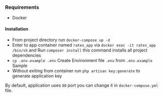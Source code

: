 ### Requirements
 - Docker

#### Installation
 - From project directory run `docker-compose up -d`
 - Enter to app container named `rates_app` via `docker exec -it rates_app /bin/sh` and Run `composer install` this command installs all project dependencies
 - `cp .env.example .env` Create Environment file `.env` from `.env.example` Sample
 - Without exiting from container run `php artisan key:generate` to generate application key
 
 
By default, application uses `80` port you can change it in `docker-compose.yml` file.   
